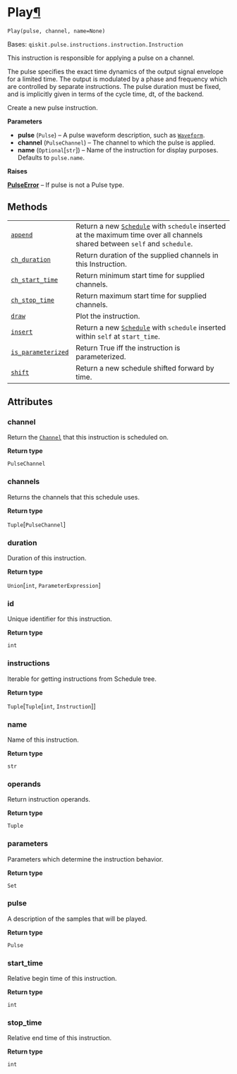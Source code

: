 # Play[¶](#play "Permalink to this headline")

<span id="undefined" />

`Play(pulse, channel, name=None)`

Bases: `qiskit.pulse.instructions.instruction.Instruction`

This instruction is responsible for applying a pulse on a channel.

The pulse specifies the exact time dynamics of the output signal envelope for a limited time. The output is modulated by a phase and frequency which are controlled by separate instructions. The pulse duration must be fixed, and is implicitly given in terms of the cycle time, dt, of the backend.

Create a new pulse instruction.

**Parameters**

*   **pulse** (`Pulse`) – A pulse waveform description, such as [`Waveform`](qiskit.pulse.library.Waveform#qiskit.pulse.library.Waveform "qiskit.pulse.library.Waveform").
*   **channel** (`PulseChannel`) – The channel to which the pulse is applied.
*   **name** (`Optional`\[`str`]) – Name of the instruction for display purposes. Defaults to `pulse.name`.

**Raises**

[**PulseError**](pulse#qiskit.pulse.PulseError "qiskit.pulse.PulseError") – If pulse is not a Pulse type.

## Methods

|                                                                                                                                                                         |                                                                                                                                                                                                     |
| ----------------------------------------------------------------------------------------------------------------------------------------------------------------------- | --------------------------------------------------------------------------------------------------------------------------------------------------------------------------------------------------- |
| [`append`](qiskit.pulse.instructions.Play.append#qiskit.pulse.instructions.Play.append "qiskit.pulse.instructions.Play.append")                                         | Return a new [`Schedule`](qiskit.pulse.Schedule#qiskit.pulse.Schedule "qiskit.pulse.Schedule") with `schedule` inserted at the maximum time over all channels shared between `self` and `schedule`. |
| [`ch_duration`](qiskit.pulse.instructions.Play.ch_duration#qiskit.pulse.instructions.Play.ch_duration "qiskit.pulse.instructions.Play.ch_duration")                     | Return duration of the supplied channels in this Instruction.                                                                                                                                       |
| [`ch_start_time`](qiskit.pulse.instructions.Play.ch_start_time#qiskit.pulse.instructions.Play.ch_start_time "qiskit.pulse.instructions.Play.ch_start_time")             | Return minimum start time for supplied channels.                                                                                                                                                    |
| [`ch_stop_time`](qiskit.pulse.instructions.Play.ch_stop_time#qiskit.pulse.instructions.Play.ch_stop_time "qiskit.pulse.instructions.Play.ch_stop_time")                 | Return maximum start time for supplied channels.                                                                                                                                                    |
| [`draw`](qiskit.pulse.instructions.Play.draw#qiskit.pulse.instructions.Play.draw "qiskit.pulse.instructions.Play.draw")                                                 | Plot the instruction.                                                                                                                                                                               |
| [`insert`](qiskit.pulse.instructions.Play.insert#qiskit.pulse.instructions.Play.insert "qiskit.pulse.instructions.Play.insert")                                         | Return a new [`Schedule`](qiskit.pulse.Schedule#qiskit.pulse.Schedule "qiskit.pulse.Schedule") with `schedule` inserted within `self` at `start_time`.                                              |
| [`is_parameterized`](qiskit.pulse.instructions.Play.is_parameterized#qiskit.pulse.instructions.Play.is_parameterized "qiskit.pulse.instructions.Play.is_parameterized") | Return True iff the instruction is parameterized.                                                                                                                                                   |
| [`shift`](qiskit.pulse.instructions.Play.shift#qiskit.pulse.instructions.Play.shift "qiskit.pulse.instructions.Play.shift")                                             | Return a new schedule shifted forward by time.                                                                                                                                                      |

## Attributes

<span id="undefined" />

### channel

Return the [`Channel`](pulse#qiskit.pulse.channels.Channel "qiskit.pulse.channels.Channel") that this instruction is scheduled on.

**Return type**

`PulseChannel`

<span id="undefined" />

### channels

Returns the channels that this schedule uses.

**Return type**

`Tuple`\[`PulseChannel`]

<span id="undefined" />

### duration

Duration of this instruction.

**Return type**

`Union`\[`int`, `ParameterExpression`]

<span id="undefined" />

### id

Unique identifier for this instruction.

**Return type**

`int`

<span id="undefined" />

### instructions

Iterable for getting instructions from Schedule tree.

**Return type**

`Tuple`\[`Tuple`\[`int`, `Instruction`]]

<span id="undefined" />

### name

Name of this instruction.

**Return type**

`str`

<span id="undefined" />

### operands

Return instruction operands.

**Return type**

`Tuple`

<span id="undefined" />

### parameters

Parameters which determine the instruction behavior.

**Return type**

`Set`

<span id="undefined" />

### pulse

A description of the samples that will be played.

**Return type**

`Pulse`

<span id="undefined" />

### start\_time

Relative begin time of this instruction.

**Return type**

`int`

<span id="undefined" />

### stop\_time

Relative end time of this instruction.

**Return type**

`int`
